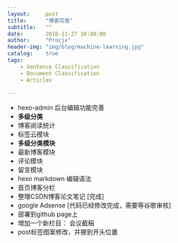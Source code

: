 ```yaml
---
layout:     post
title:      "博客完善"
subtitle:   ""
date:       2018-11-27 10:00:00
author:     "Procjx"
header-img: "img/blog/machine-learning.jpg"
catalog:    true
tags:
    - Sentence Classification
    - Document Classification
    - Articles
    
---
```


- hexo-admin 后台编辑功能完善
- **多级分类**
- 博客阅读统计
- 标签云模块
- **多级分类模块**
- 最新博客模块
- 评论模块
- 留言模块
- hexo markdown 编辑语法
- 首页博客分栏
- 整理CSDN博客论文笔记 [完成]
- google Adsense [代码已经修改完成，需要等谷歌审核]
- 部署到github page上
- 增加一个新栏目： 会议截稿
- post标签图案修改，并挪到开头位置
<script async src="https://pagead2.googlesyndication.com/pagead/js/adsbygoogle.js"></script>
<ins class="adsbygoogle"
     style="display:block; text-align:center;"
     data-ad-layout="in-article"
     data-ad-format="fluid"
     data-ad-client="ca-pub-1179774715076800"
     data-ad-slot="9197824246"></ins>
<script>
     (adsbygoogle = window.adsbygoogle || []).push({});
</script>
